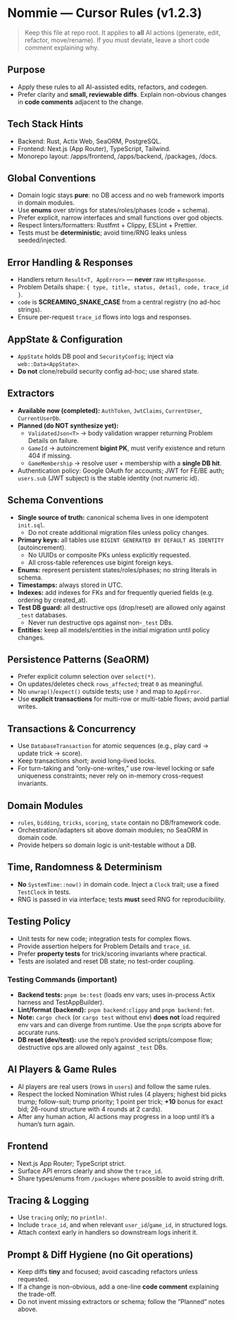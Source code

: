 # Nommie — Cursor Rules (v1.2.3)

> Keep this file at repo root. It applies to **all** AI actions (generate, edit, refactor, move/rename). If you must deviate, leave a short code comment explaining why.

## Purpose
- Apply these rules to all AI-assisted edits, refactors, and codegen.
- Prefer clarity and **small, reviewable diffs**. Explain non-obvious changes in **code comments** adjacent to the change.

## Tech Stack Hints
- Backend: Rust, Actix Web, SeaORM, PostgreSQL.
- Frontend: Next.js (App Router), TypeScript, Tailwind.
- Monorepo layout: /apps/frontend, /apps/backend, /packages, /docs.

## Global Conventions
- Domain logic stays **pure**: no DB access and no web framework imports in domain modules.
- Use **enums** over strings for states/roles/phases (code + schema).
- Prefer explicit, narrow interfaces and small functions over god objects.
- Respect linters/formatters: Rustfmt + Clippy, ESLint + Prettier.
- Tests must be **deterministic**; avoid time/RNG leaks unless seeded/injected.

## Error Handling & Responses
- Handlers return `Result<T, AppError>` — **never** raw `HttpResponse`.
- Problem Details shape: `{ type, title, status, detail, code, trace_id }`.
- `code` is **SCREAMING_SNAKE_CASE** from a central registry (no ad-hoc strings).
- Ensure per-request `trace_id` flows into logs and responses.

## AppState & Configuration
- `AppState` holds DB pool and `SecurityConfig`; inject via `web::Data<AppState>`.
- **Do not** clone/rebuild security config ad-hoc; use shared state.

## Extractors
- **Available now (completed):** `AuthToken`, `JwtClaims`, `CurrentUser`, `CurrentUserDb`.
- **Planned (do NOT synthesize yet):**
  - `ValidatedJson<T>` → body validation wrapper returning Problem Details on failure.
  - `GameId` → autoincrement **bigint PK**, must verify existence and return 404 if missing.
  - `GameMembership` → resolve user + membership with a **single DB hit**.
- Authentication policy: Google OAuth for accounts; JWT for FE/BE auth; `users.sub` (JWT subject) is the stable identity (not numeric id).

## Schema Conventions
- **Single source of truth:** canonical schema lives in one idempotent `init.sql`.  
  - Do not create additional migration files unless policy changes.
- **Primary keys:** all tables use `BIGINT GENERATED BY DEFAULT AS IDENTITY` (autoincrement).  
  - No UUIDs or composite PKs unless explicitly requested.  
  - All cross-table references use bigint foreign keys.
- **Enums:** represent persistent states/roles/phases; no string literals in schema.  
- **Timestamps:** always stored in UTC.  
- **Indexes:** add indexes for FKs and for frequently queried fields (e.g. ordering by created_at).  
- **Test DB guard:** all destructive ops (drop/reset) are allowed only against `_test` databases.  
  - Never run destructive ops against non-`_test` DBs.  
- **Entities:** keep all models/entities in the initial migration until policy changes.

## Persistence Patterns (SeaORM)
- Prefer explicit column selection over `select(*)`.
- On updates/deletes check `rows_affected`; treat `0` as meaningful.
- No `unwrap()`/`expect()` outside tests; use `?` and map to `AppError`.
- Use **explicit transactions** for multi-row or multi-table flows; avoid partial writes.

## Transactions & Concurrency
- Use `DatabaseTransaction` for atomic sequences (e.g., play card → update trick → score).
- Keep transactions short; avoid long-lived locks.
- For turn-taking and “only-one-writes,” use row-level locking or safe uniqueness constraints; never rely on in-memory cross-request invariants.

## Domain Modules
- `rules`, `bidding`, `tricks`, `scoring`, `state` contain no DB/framework code.
- Orchestration/adapters sit above domain modules; no SeaORM in domain code.
- Provide helpers so domain logic is unit-testable without a DB.

## Time, Randomness & Determinism
- **No** `SystemTime::now()` in domain code. Inject a `Clock` trait; use a fixed `TestClock` in tests.
- RNG is passed in via interface; tests **must** seed RNG for reproducibility.

## Testing Policy
- Unit tests for new code; integration tests for complex flows.
- Provide assertion helpers for Problem Details and `trace_id`.
- Prefer **property tests** for trick/scoring invariants where practical.
- Tests are isolated and reset DB state; no test-order coupling.

### Testing Commands (important)
- **Backend tests:** `pnpm be:test` (loads env vars; uses in-process Actix harness and TestAppBuilder).
- **Lint/format (backend):** `pnpm backend:clippy` and `pnpm backend:fmt`.
- **Note:** `cargo check` (or `cargo test` without env) **does not** load required env vars and can diverge from runtime. Use the `pnpm` scripts above for accurate runs.
- **DB reset (dev/test):** use the repo’s provided scripts/compose flow; destructive ops are allowed only against `_test` DBs.

## AI Players & Game Rules
- AI players are real users (rows in `users`) and follow the same rules.
- Respect the locked Nomination Whist rules (4 players; highest bid picks trump; follow-suit; trump priority; 1 point per trick; **+10** bonus for exact bid; 26-round structure with 4 rounds at 2 cards).
- After any human action, AI actions may progress in a loop until it’s a human’s turn again.

## Frontend
- Next.js App Router; TypeScript strict.
- Surface API errors clearly and show the `trace_id`.
- Share types/enums from `/packages` where possible to avoid string drift.

## Tracing & Logging
- Use `tracing` only; no `println!`.
- Include `trace_id`, and when relevant `user_id`/`game_id`, in structured logs.
- Attach context early in handlers so downstream logs inherit it.

## Prompt & Diff Hygiene (no Git operations)
- Keep diffs **tiny** and focused; avoid cascading refactors unless requested.
- If a change is non-obvious, add a one-line **code comment** explaining the trade-off.
- Do not invent missing extractors or schema; follow the “Planned” notes above.


